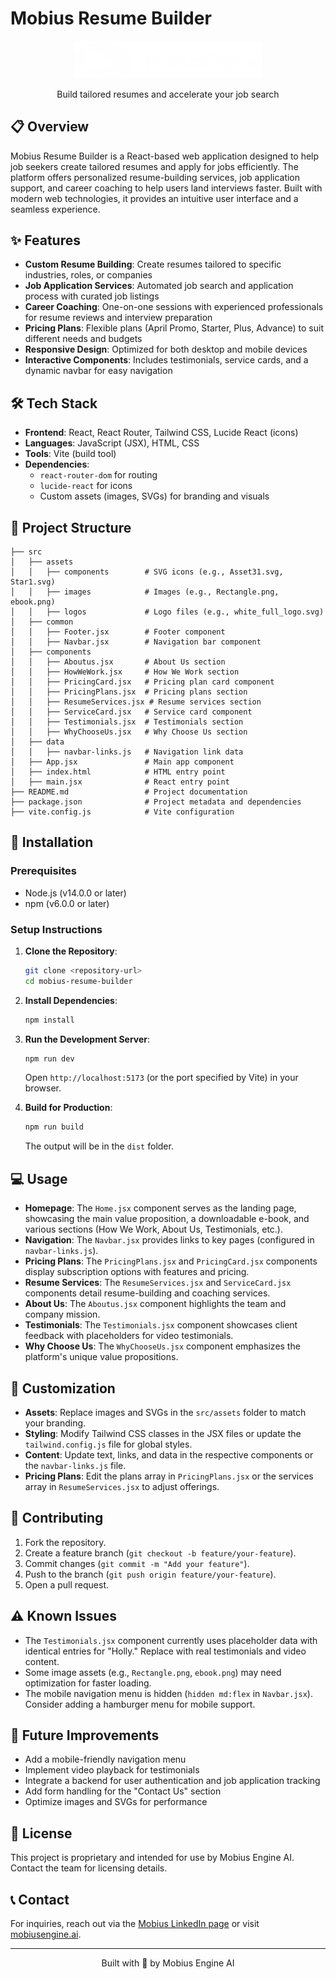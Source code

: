 # Mobius Resume Builder

<div align="center">
  <img src="./src/assets/logos/white_full_logo.svg" alt="Mobius Logo" width="300"/>
  <p>Build tailored resumes and accelerate your job search</p>
</div>

## 📋 Overview

Mobius Resume Builder is a React-based web application designed to help job seekers create tailored resumes and apply for jobs efficiently. The platform offers personalized resume-building services, job application support, and career coaching to help users land interviews faster. Built with modern web technologies, it provides an intuitive user interface and a seamless experience.

## ✨ Features

- **Custom Resume Building**: Create resumes tailored to specific industries, roles, or companies
- **Job Application Services**: Automated job search and application process with curated job listings
- **Career Coaching**: One-on-one sessions with experienced professionals for resume reviews and interview preparation
- **Pricing Plans**: Flexible plans (April Promo, Starter, Plus, Advance) to suit different needs and budgets
- **Responsive Design**: Optimized for both desktop and mobile devices
- **Interactive Components**: Includes testimonials, service cards, and a dynamic navbar for easy navigation

## 🛠️ Tech Stack

- **Frontend**: React, React Router, Tailwind CSS, Lucide React (icons)
- **Languages**: JavaScript (JSX), HTML, CSS
- **Tools**: Vite (build tool)
- **Dependencies**:
  - `react-router-dom` for routing
  - `lucide-react` for icons
  - Custom assets (images, SVGs) for branding and visuals

## 📁 Project Structure

```
├── src
│   ├── assets
│   │   ├── components        # SVG icons (e.g., Asset31.svg, Star1.svg)
│   │   ├── images            # Images (e.g., Rectangle.png, ebook.png)
│   │   ├── logos             # Logo files (e.g., white_full_logo.svg)
│   ├── common
│   │   ├── Footer.jsx        # Footer component
│   │   ├── Navbar.jsx        # Navigation bar component
│   ├── components
│   │   ├── Aboutus.jsx       # About Us section
│   │   ├── HowWeWork.jsx     # How We Work section
│   │   ├── PricingCard.jsx   # Pricing plan card component
│   │   ├── PricingPlans.jsx  # Pricing plans section
│   │   ├── ResumeServices.jsx # Resume services section
│   │   ├── ServiceCard.jsx   # Service card component
│   │   ├── Testimonials.jsx  # Testimonials section
│   │   ├── WhyChooseUs.jsx   # Why Choose Us section
│   ├── data
│   │   ├── navbar-links.js   # Navigation link data
│   ├── App.jsx               # Main app component
│   ├── index.html            # HTML entry point
│   ├── main.jsx              # React entry point
├── README.md                 # Project documentation
├── package.json              # Project metadata and dependencies
├── vite.config.js            # Vite configuration
```

## 🚀 Installation

### Prerequisites

- Node.js (v14.0.0 or later)
- npm (v6.0.0 or later)

### Setup Instructions

1. **Clone the Repository**:
   ```bash
   git clone <repository-url>
   cd mobius-resume-builder
   ```

2. **Install Dependencies**:
   ```bash
   npm install
   ```

3. **Run the Development Server**:
   ```bash
   npm run dev
   ```
   Open `http://localhost:5173` (or the port specified by Vite) in your browser.

4. **Build for Production**:
   ```bash
   npm run build
   ```
   The output will be in the `dist` folder.

## 💻 Usage

- **Homepage**: The `Home.jsx` component serves as the landing page, showcasing the main value proposition, a downloadable e-book, and various sections (How We Work, About Us, Testimonials, etc.).
- **Navigation**: The `Navbar.jsx` provides links to key pages (configured in `navbar-links.js`).
- **Pricing Plans**: The `PricingPlans.jsx` and `PricingCard.jsx` components display subscription options with features and pricing.
- **Resume Services**: The `ResumeServices.jsx` and `ServiceCard.jsx` components detail resume-building and coaching services.
- **About Us**: The `Aboutus.jsx` component highlights the team and company mission.
- **Testimonials**: The `Testimonials.jsx` component showcases client feedback with placeholders for video testimonials.
- **Why Choose Us**: The `WhyChooseUs.jsx` component emphasizes the platform's unique value propositions.

## 🎨 Customization

- **Assets**: Replace images and SVGs in the `src/assets` folder to match your branding.
- **Styling**: Modify Tailwind CSS classes in the JSX files or update the `tailwind.config.js` file for global styles.
- **Content**: Update text, links, and data in the respective components or the `navbar-links.js` file.
- **Pricing Plans**: Edit the plans array in `PricingPlans.jsx` or the services array in `ResumeServices.jsx` to adjust offerings.

## 🤝 Contributing

1. Fork the repository.
2. Create a feature branch (`git checkout -b feature/your-feature`).
3. Commit changes (`git commit -m "Add your feature"`).
4. Push to the branch (`git push origin feature/your-feature`).
5. Open a pull request.

## ⚠️ Known Issues

- The `Testimonials.jsx` component currently uses placeholder data with identical entries for "Holly." Replace with real testimonials and video content.
- Some image assets (e.g., `Rectangle.png`, `ebook.png`) may need optimization for faster loading.
- The mobile navigation menu is hidden (`hidden md:flex` in `Navbar.jsx`). Consider adding a hamburger menu for mobile support.

## 🔮 Future Improvements

- Add a mobile-friendly navigation menu
- Implement video playback for testimonials
- Integrate a backend for user authentication and job application tracking
- Add form handling for the "Contact Us" section
- Optimize images and SVGs for performance

## 📝 License

This project is proprietary and intended for use by Mobius Engine AI. Contact the team for licensing details.

## 📞 Contact

For inquiries, reach out via the [Mobius LinkedIn page](https://www.linkedin.com/company/mobius-engine-ai) or visit [mobiusengine.ai](https://mobiusengine.ai).

---

<div align="center">
  <p>Built with 💼 by Mobius Engine AI</p>
</div>
